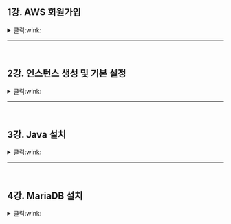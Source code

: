 ## 1강. AWS 회원가입

<details>
    <summary> 클릭:wink: </summary> 
<br>
  
* Sign up for AWS   

Root user email address : 본인 이메일   
AWS account name : 닉네임   
Verift address email 클릭   
본인이 입력한 이메일에 인증번호 확인 후 입력   
비밀번호 입력   
<br>

Personal - for your projectc 체크   
한국주소 영어로 입력(네이버에 한글 주소 영어로 검색)   
<br>

해외 결재까지 가능한 카드 등록   
카드 소유자 기재   
영수증을 받을 이메일 기재(가입 이메일과 동일해도 됨)   
<br>

핸드폰 인증 페이지   
인증번호 입력   
<br>

select a support plan : 가장 왼쪽 체크   
  
<br>
</details>

* * *
<br>

## 2강. 인스턴스 생성 및 기본 설정   

<details>
    <summary> 클릭:wink: </summary> 
<br>
  
* Lightsail 검색   

인스턴스 생성 클릭   
인스턴스 위치 : 서울 로 설정   
인스턴스 이미지 선택 - 플랫폼 선택 : 리눅스/유닉스   
인스턴스 이미지 선택 - 청사진 선택 - OS전용, 아마존 리눅스2(추천)   
인스턴스 플랜 선택 -  10달러 (3개월 무료니까~)   
인스턴스 식별 - 본인이 설정하고 싶은 이름 설정   
인스턴스 만들기 클릭   
<br>

인스턴스 생성 후 Putty와 같은 ssh Tool 등으로 접속   
하지만 생성된 인스턴스 우측 상단 오렌지 상자 클릭하여 바로 접속 가능   
```
접속 시 update 하라는 말과 함께 명령어 출력, 이에 맞게 update 실시
#sudo yum update   
#y   

Complete! 되면   
#hostname   
[hostname 이름 변경] #sudo hostnamectl set -hostname 원하는이름   
[변경된 hostname 확인 목적] #hostname   
해당 터미널 리부팅하면 'user@변경된 이름' 확인 가능
```
<br>   

```
[서버시간 확인] #date   
위 내용 확인 결과 현재 '서울'시간과 다름
[시간 맞추기] #sudo timedatectl set timezone Asia/Seoul
[정상적으로 시간 나오는 것 확인 목적] #date  
```

여기까지 AWS 인스턴스 생성 및 Lightsail 기본 세팅 완료   
고정아이피는 데이터베이스 연결 시 함께 할 예정   

<br>
</details>

* * *
<br>

## 3강. Java 설치   

<details>
    <summary> 클릭:wink: </summary> 
<br>
  
(2강에서 생성한 인스턴스 터미널에서 실습 중)
<br>

```
** Java 설치 **

[list에서 다운받을 수 있는 항목들 확인] #yum list
[list에서 'java 11' 포함된 것 찾기] #yum list | grep java-11
출력된 항목 중 'headless' 포함된 것 설치
headless는 GUI 관련된 것이 포함되지 않은 것
서버에서 기동시 인터페이스가 필요없으므로 headless 다운 받으면 됨
[java11 설치] #sudo yum install java-11-amazon-corretto-headless
#y

Complete! 되면 잘 설치됬는지 확인
[지금까지 내용 지우기]#clear
#java -version
#javac -version
```
```
** Java 파일 만들기 **

[현재 디렉토리 확인(print working directory)] #pwd
[디렉토리 만들기] #mkdir 원하는 폴더이름
[list 확인하여 방금 만든 폴더 확인] #ls
(이제 원하는 폴더이름을 'ssum'이라 하겠음)

#cd ssum
[java 파일 만들기] #vi Hello.java
Hello.java 열리면 i(insert) 입력 후 코드 입력
```
```java
public class Hello {
  public static void main(String[] args) {
    System.out.pringln("Hello World");
  }
}
```
```
Hello.java 입력이 끝나면
[입력 내용 저장하고 command line으로 나가기] esc → :wq  → enter

#clear
[Hello.java 확인 가능] #ls
[현재 경로 확인] #pwd
[파일이 있는 디렉토리 가서 java 파일 컴파일하기] #javac Hello.java

#ls
Hello.class 확인

#java Hello
Hello World 출력
``` 

Java 설치 후 컴파일하여 정상적으로 설치되어 작동하는 것 확인

<br>
</details>

* * *
<br>

## 4강. MariaDB 설치   

<details>
    <summary> 클릭:wink: </summary> 
<br>
  
  
  
<br>
</details>
